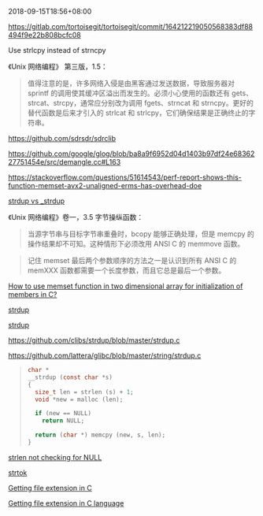 2018-09-15T18:56+08:00

https://gitlab.com/tortoisegit/tortoisegit/commit/164212219050568383df88494f9e22b808bcfc08

Use strlcpy instead of strncpy

《Unix 网络编程》 第三版，1.5：
> 值得注意的是，许多网络入侵是由黑客通过发送数据，导致服务器对 sprintf 的调用使其缓冲区溢出而发生的。必须小心使用的函数还有 gets、strcat、strcpy，通常应分别改为调用 fgets、strncat 和 strncpy。更好的替代函数是后来才引入的 strlcat 和 strlcpy，它们确保结果是正确终止的字符串。

https://github.com/sdrsdr/sdrclib

https://github.com/google/glog/blob/ba8a9f6952d04d1403b97df24e6836227751454e/src/demangle.cc#L163

https://stackoverflow.com/questions/51614543/perf-report-shows-this-function-memset-avx2-unaligned-erms-has-overhead-doe

[strdup vs \_strdup](https://stackoverflow.com/questions/7582394/strdup-or-strdup)

《Unix 网络编程》卷一，3.5 字节操纵函数：
> 当源字节串与目标字节串重叠时，bcopy 能够正确处理，但是 memcpy 的操作结果却不可知。这种情形下必须改用 ANSI C 的 memmove 函数。

> 记住 memset 最后两个参数顺序的方法之一是认识到所有 ANSI C 的 memXXX 函数都需要一个长度参数，而且它总是最后一个参数。

[How to use memset function in two dimensional array for initialization of members in C?](https://stackoverflow.com/questions/23039134/how-to-use-memset-function-in-two-dimensional-array-for-initialization-of-member)

[strdup](https://github.com/snowballstem/snowball/pull/136)

[strdup](https://en.cppreference.com/w/c/experimental/dynamic/strdup)

https://github.com/clibs/strdup/blob/master/strdup.c

https://github.com/lattera/glibc/blob/master/string/strdup.c

> ```c
> char *
> __strdup (const char *s)
> {
>   size_t len = strlen (s) + 1;
>   void *new = malloc (len);
> 
>   if (new == NULL)
>     return NULL;
> 
>   return (char *) memcpy (new, s, len);
> }
> ```

[strlen not checking for NULL](https://stackoverflow.com/questions/5796103/strlen-not-checking-for-null)

[strtok](https://github.com/FreeRDP/FreeRDP/blob/d4ae65dbb54683cb08bff4d50f9637c0a325fb9a/winpr/libwinpr/utils/ini.c#L68)

[Getting file extension in C](https://stackoverflow.com/questions/5309471/getting-file-extension-in-c)

[Getting file extension in C language](https://stackoverflow.com/questions/3035225/getting-file-extension-in-c-language)
